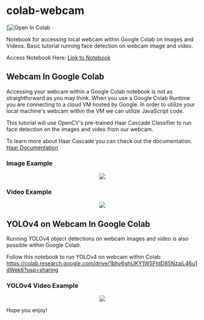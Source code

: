 # colab-webcam
[![Open In Colab](https://colab.research.google.com/drive/1bhv6ghUKY1W5FhtD85NzajL46u1dWek6?usp=sharing)

Notebook for accessing local webcam within Google Colab on Images and Videos. Basic tutorial running face detection on webcam image and video.

Access Notebook Here: [Link to Notebook](https://colab.research.google.com/drive/1bhv6ghUKY1W5FhtD85NzajL46u1dWek6)

## Webcam In Google Colab
Accessing your webcam within a Google Colab notebook is not as straightforward as you may think. When you use a Google Colab Runtime you are connecting to a cloud VM hosted by Google. In order to utilize your local machine's webcam within the VM we can utilize JavaScript code.

This tutorial will use OpenCV's pre-trained Haar Cascade Classifier to run face detection on the images and video from our webcam.

To learn more about Haar Cascade you can check out the documentation. [Haar Documentation](https://opencv-python-tutroals.readthedocs.io/en/latest/py_tutorials/py_objdetect/py_face_detection/py_face_detection.html)

### Image Example
<p align="center"><img src="image_example.png"\></p>

### Video Example
<p align="center"><img src="video_example.gif"\></p>

## YOLOv4 on Webcam In Google Colab
Running YOLOv4 object detections on webcam images and video is also possible within Google Colab.

Follow this notebook to run YOLOv4 on webcam within Colab: https://colab.research.google.com/drive/1bhv6ghUKY1W5FhtD85NzajL46u1dWek6?usp=sharing
### YOLOv4 Video Example
<p align="center"><img src="yolov4-webcam-demo.gif"\></p>

Hope you enjoy!
